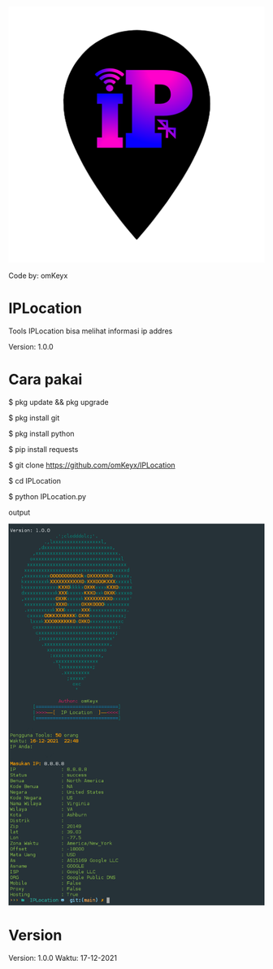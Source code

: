 <p align="center">
     <img src="logobg.png"> 
</p>

Code by: omKeyx
# IPLocation
Tools IPLocation bisa melihat informasi ip addres

Version: 1.0.0
# Cara pakai
$ pkg update && pkg upgrade 

$ pkg install git
 
$ pkg install python

$ pip install requests

$ git clone https://github.com/omKeyx/IPLocation

$ cd IPLocation

$ python IPLocation.py

output
<p align="center">
    <img src="output.png"
</p>

# Version
Version: 1.0.0 Waktu: 17-12-2021
